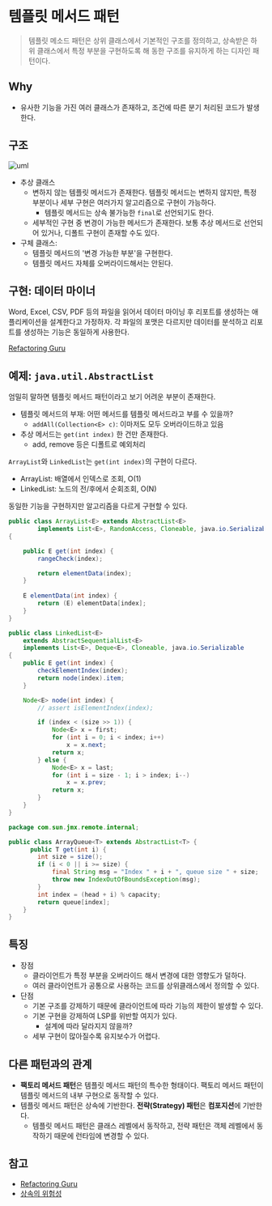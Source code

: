 # 템플릿 메서드 패턴

> 템플릿 메소드 패턴은 상위 클래스에서 기본적인 구조를 정의하고, 상속받은 하위 클래스에서 특정 부분을 구현하도록 해 동한 구조를 유지하게 하는 디자인 패턴이다.

## Why

* 유사한 기능을 가진 여러 클래스가 존재하고, 조건에 따른 분기 처리된 코드가 발생한다.

## 구조

![uml](https://refactoring.guru/images/patterns/diagrams/template-method/structure-2x.png)

* 추상 클래스
  * 변하지 않는 템플릿 메서드가 존재한다. 템플릿 메서드는 변하지 않지만, 특정 부분이나 세부 구현은 여러가지 알고리즘으로 구현이 가능하다.
    * 템플릿 메서드는 상속 불가능한 `final`로 선언되기도 한다.
  * 세부적인 구현 중 변경이 가능한 메서드가 존재한다. 보통 추상 메서드로 선언되어 있거나, 디폴트 구현이 존재할 수도 있다.
* 구체 클래스:
  * 템플릿 메서드의 '변경 가능한 부분'을 구현한다.
  * 템플릿 메서드 자체를 오버라이드해서는 안된다.

## 구현: 데이터 마이너

Word, Excel, CSV, PDF 등의 파일을 읽어서 데이터 마이닝 후 리포트를 생성하는 애플리케이션을 설계한다고 가정하자. 각 파일의 포맷은 다르지만 데이터를 분석하고 리포트를 생성하는 기능은 동일하게 사용한다.

[Refactoring Guru](https://refactoring.guru/design-patterns/template-method)

## 예제: `java.util.AbstractList`

엄밀히 말하면 템플릿 메서드 패턴이라고 보기 어려운 부분이 존재한다.

* 템플릿 메서드의 부재: 어떤 메서드를 템플릿 메서드라고 부를 수 있을까?
  * `addAll(Collection<E> c)`: 이마저도 모두 오버라이드하고 있음
* 추상 메서드는 `get(int index)` 한 건만 존재한다.
  * add, remove 등은 디폴트로 예외처리

`ArrayList`와 `LinkedList`는 `get(int index)`의 구현이 다르다.

* ArrayList: 배열에서 인덱스로 조회, O(1)
* LinkedList: 노드의 전/후에서 순회조회, O(N)

동일한 기능을 구현하지만 알고리즘을 다르게 구현할 수 있다.

```java
public class ArrayList<E> extends AbstractList<E>
        implements List<E>, RandomAccess, Cloneable, java.io.Serializable
{

    public E get(int index) {
        rangeCheck(index);

        return elementData(index);
    }
    
    E elementData(int index) {
        return (E) elementData[index];
    }
}
```

```java
public class LinkedList<E>
    extends AbstractSequentialList<E>
    implements List<E>, Deque<E>, Cloneable, java.io.Serializable
{
    public E get(int index) {
        checkElementIndex(index);
        return node(index).item;
    }

    Node<E> node(int index) {
        // assert isElementIndex(index);

        if (index < (size >> 1)) {
            Node<E> x = first;
            for (int i = 0; i < index; i++)
                x = x.next;
            return x;
        } else {
            Node<E> x = last;
            for (int i = size - 1; i > index; i--)
                x = x.prev;
            return x;
        }
    }
}
```

```java
package com.sun.jmx.remote.internal;

public class ArrayQueue<T> extends AbstractList<T> {
      public T get(int i) {
        int size = size();
        if (i < 0 || i >= size) {
            final String msg = "Index " + i + ", queue size " + size;
            throw new IndexOutOfBoundsException(msg);
        }
        int index = (head + i) % capacity;
        return queue[index];
    }
}
```

## 특징

* 장점
  * 클라이언트가 특정 부분을 오버라이드 해서 변경에 대한 영향도가 덜하다.
  * 여러 클라이언트가 공통으로 사용하는 코드를 상위클래스에서 정의할 수 있다.
* 단점
  * 기본 구조를 강제하기 때문에 클라이언트에 따라 기능의 제한이 발생할 수 있다.
  * 기본 구현을 강제하여 LSP를 위반할 여지가 있다.
    * 설계에 따라 달라지지 않을까?
  * 세부 구현이 많아질수록 유지보수가 어렵다.

## 다른 패턴과의 관계

* **팩토리 메서드 패턴**은 템플릿 메서드 패턴의 특수한 형태이다. 팩토리 메서드 패턴이 템플릿 메서드의 내부 구현으로 동작할 수 있다.
* 템플릿 메서드 패턴은 상속에 기반한다. **전략(Strategy) 패턴**은 **컴포지션**에 기반한다.
  * 템플릿 메서드 패턴은 클래스 레벨에서 동작하고, 전략 패턴은 객체 레벨에서 동작하기 때문에 런타임에 변경할 수 있다.

## 참고

* [Refactoring Guru](https://refactoring.guru/design-patterns/template-method)
* [상속의 위험성](http://redutan.github.io/2018/04/21/dangers-of-inheritance)
